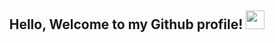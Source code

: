 
<div align="center">
<h2> Hello, Welcome to my Github profile! <img src="https://github.com/abdoachhoubi/abdoachhoubi/blob/main/gifs/Hi.gif" width="30"></h2>





